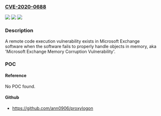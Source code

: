 ### [CVE-2020-0688](https://cve.mitre.org/cgi-bin/cvename.cgi?name=CVE-2020-0688)
![](https://img.shields.io/static/v1?label=Product&message=Microsoft%20Exchange%20Server%202010%20Service%20Pack%203%20Update%20Rollup%2030&color=blue)
![](https://img.shields.io/static/v1?label=Version&message=n%2Fa&color=blue)
![](https://img.shields.io/static/v1?label=Vulnerability&message=Remote%20Code%20Execution&color=brighgreen)

### Description

A remote code execution vulnerability exists in Microsoft Exchange software when the software fails to properly handle objects in memory, aka 'Microsoft Exchange Memory Corruption Vulnerability'.

### POC

#### Reference
No POC found.

#### Github
- https://github.com/ann0906/proxylogon

